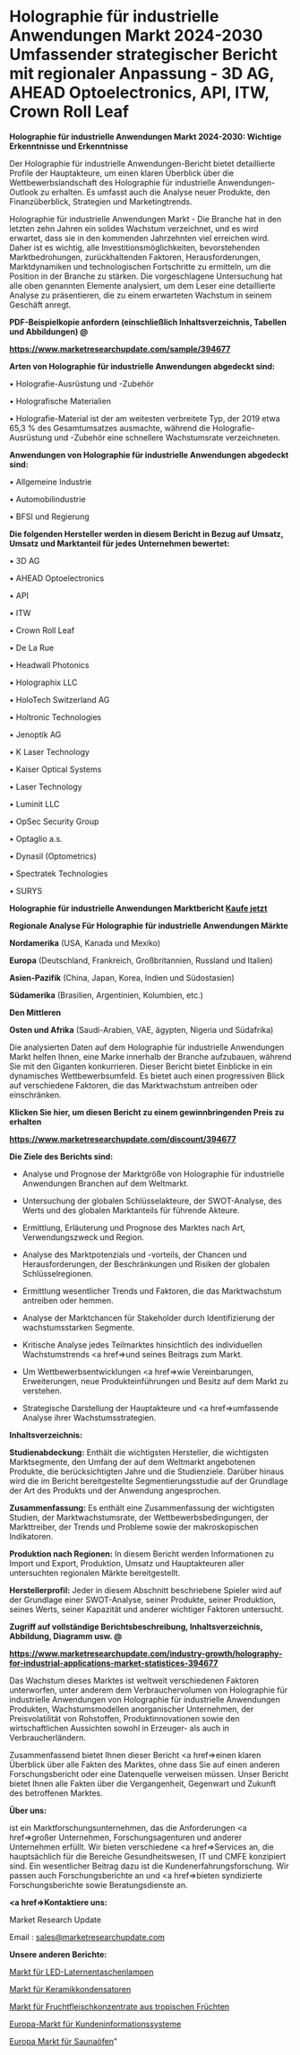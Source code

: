 # Holographie für industrielle Anwendungen Markt 2024-2030 Umfassender strategischer Bericht mit regionaler Anpassung - 3D AG, AHEAD Optoelectronics, API, ITW, Crown Roll Leaf

<strong>Holographie für industrielle Anwendungen Markt 2024-2030: Wichtige Erkenntnisse und Erkenntnisse</strong>

Der Holographie für industrielle Anwendungen-Bericht bietet detaillierte Profile der Hauptakteure, um einen klaren Überblick über die Wettbewerbslandschaft des Holographie für industrielle Anwendungen-Outlook zu erhalten. Es umfasst auch die Analyse neuer Produkte, den Finanzüberblick, Strategien und Marketingtrends.

Holographie für industrielle Anwendungen Markt - Die Branche hat in den letzten zehn Jahren ein solides Wachstum verzeichnet, und es wird erwartet, dass sie in den kommenden Jahrzehnten viel erreichen wird. Daher ist es wichtig, alle Investitionsmöglichkeiten, bevorstehenden Marktbedrohungen, zurückhaltenden Faktoren, Herausforderungen, Marktdynamiken und technologischen Fortschritte zu ermitteln, um die Position in der Branche zu stärken. Die vorgeschlagene Untersuchung hat alle oben genannten Elemente analysiert, um dem Leser eine detaillierte Analyse zu präsentieren, die zu einem erwarteten Wachstum in seinem Geschäft anregt.



<strong><b>PDF-Beispielkopie anfordern (einschließlich Inhaltsverzeichnis, Tabellen und Abbildungen) @ </b></strong>

<strong><a href=https://www.marketresearchupdate.com/sample/394677>

<strong>https://www.marketresearchupdate.com/sample/394677</u></a></strong></strong>



<strong>Arten von Holographie für industrielle Anwendungen abgedeckt sind:</strong>

• Holografie-Ausrüstung und -Zubehör

• Holografische Materialien

• Holografie-Material ist der am weitesten verbreitete Typ, der 2019 etwa 65,3 % des Gesamtumsatzes ausmachte, während die Holografie-Ausrüstung und -Zubehör eine schnellere Wachstumsrate verzeichneten.



<strong>Anwendungen von Holographie für industrielle Anwendungen abgedeckt sind:</strong>

• Allgemeine Industrie

• Automobilindustrie

• BFSI und Regierung



<strong>Die folgenden Hersteller werden in diesem Bericht in Bezug auf Umsatz, Umsatz und Marktanteil für jedes Unternehmen bewertet:</strong>

• 3D AG

• AHEAD Optoelectronics

• API

• ITW

• Crown Roll Leaf

• De La Rue

• Headwall Photonics

• Holographix LLC

• HoloTech Switzerland AG

• Holtronic Technologies

• Jenoptik AG

• K Laser Technology

• Kaiser Optical Systems

• Laser Technology

• Luminit LLC

• OpSec Security Group

• Optaglio a.s.

• Dynasil (Optometrics)

• Spectratek Technologies

• SURYS



<strong>Holographie für industrielle Anwendungen Marktbericht <a href=https://www.marketresearchupdate.com/buynow/394677>Kaufe jetzt</a></strong>



<strong>Regionale Analyse Für Holographie für industrielle Anwendungen Märkte</strong>



<strong>Nordamerika</strong> (USA, Kanada und Mexiko)



<strong>Europa</strong> (Deutschland, Frankreich, Großbritannien, Russland und Italien)



<strong>Asien-Pazifik</strong> (China, Japan, Korea, Indien und Südostasien)



<strong>Südamerika</strong> (Brasilien, Argentinien, Kolumbien, etc.)



<strong>Den Mittleren</strong> 

<strong>Osten und Afrika</strong> (Saudi-Arabien, VAE, ägypten, Nigeria und Südafrika)

Die analysierten Daten auf dem Holographie für industrielle Anwendungen Markt helfen Ihnen, eine Marke innerhalb der Branche aufzubauen, während Sie mit den Giganten konkurrieren. Dieser Bericht bietet Einblicke in ein dynamisches Wettbewerbsumfeld. Es bietet auch einen progressiven Blick auf verschiedene Faktoren, die das Marktwachstum antreiben oder einschränken.



<strong>Klicken Sie hier, um diesen Bericht zu einem gewinnbringenden Preis zu erhalten
</strong>

<strong><a href=https://www.marketresearchupdate.com/discount/394677>https://www.marketresearchupdate.com/discount/394677</b></u></strong></a>



<strong>Die Ziele des Berichts sind:</strong>

- Analyse und Prognose der Marktgröße von Holographie für industrielle Anwendungen Branchen auf dem Weltmarkt.

- Untersuchung der globalen Schlüsselakteure, der SWOT-Analyse, des Werts und des globalen Marktanteils für führende Akteure.

- Ermittlung, Erläuterung und Prognose des Marktes nach Art, Verwendungszweck und Region.

- Analyse des Marktpotenzials und -vorteils, der Chancen und Herausforderungen, der Beschränkungen und Risiken der globalen Schlüsselregionen.

- Ermittlung wesentlicher Trends und Faktoren, die das Marktwachstum antreiben oder hemmen.

- Analyse der Marktchancen für Stakeholder durch Identifizierung der wachstumsstarken Segmente.

- Kritische Analyse jedes Teilmarktes hinsichtlich des individuellen Wachstumstrends <a href=>und</a> seines Beitrags zum Markt.

- Um Wettbewerbsentwicklungen <a href=>wie</a> Vereinbarungen, Erweiterungen, neue Produkteinführungen und Besitz auf dem Markt zu verstehen.

- Strategische Darstellung der Hauptakteure und <a href=>umfas</a>sende Analyse ihrer Wachstumsstrategien.



<strong>Inhaltsverzeichnis:</strong>



<strong>Studienabdeckung:</strong> Enthält die wichtigsten Hersteller, die wichtigsten Marktsegmente, den Umfang der auf dem Weltmarkt angebotenen Produkte, die berücksichtigten Jahre und die Studienziele. Darüber hinaus wird die im Bericht bereitgestellte Segmentierungsstudie auf der Grundlage der Art des Produkts und der Anwendung angesprochen.



<strong>Zusammenfassung:</strong> Es enthält eine Zusammenfassung der wichtigsten Studien, der Marktwachstumsrate, der Wettbewerbsbedingungen, der Markttreiber, der Trends und Probleme sowie der makroskopischen Indikatoren.



<strong>Produktion nach Regionen:</strong> In diesem Bericht werden Informationen zu Import und Export, Produktion, Umsatz und Hauptakteuren aller untersuchten regionalen Märkte bereitgestellt.



<strong>Herstellerprofil:</strong> Jeder in diesem Abschnitt beschriebene Spieler wird auf der Grundlage einer SWOT-Analyse, seiner Produkte, seiner Produktion, seines Werts, seiner Kapazität und anderer wichtiger Faktoren untersucht.



<strong><b>Zugriff auf vollständige Berichtsbeschreibung, Inhaltsverzeichnis, Abbildung, Diagramm usw. @ </b></strong>

<strong><a href=https://www.marketresearchupdate.com/industry-growth/holography-for-industrial-applications-market-statistices-394677>https://www.marketresearchupdate.com/industry-growth/holography-for-industrial-applications-market-statistices-394677</a></strong>

Das Wachstum dieses Marktes ist weltweit verschiedenen Faktoren unterworfen, unter anderem dem Verbrauchervolumen von Holographie für industrielle Anwendungen von Holographie für industrielle Anwendungen Produkten, Wachstumsmodellen anorganischer Unternehmen, der Preisvolatilität von Rohstoffen, Produktinnovationen sowie den wirtschaftlichen Aussichten sowohl in Erzeuger- als auch in Verbraucherländern.

Zusammenfassend bietet Ihnen dieser Bericht <a href=>einen</a> klaren Überblick über alle Fakten des Marktes, ohne dass Sie auf einen anderen Forschungsbericht oder eine Datenquelle verweisen müssen. Unser Bericht bietet Ihnen alle Fakten über die Vergangenheit, Gegenwart und Zukunft des betroffenen Marktes.



<strong>Über uns:</strong>

 ist ein Marktforschungsunternehmen, das die Anforderungen <a href=>großer</a> Unternehmen, Forschungsagenturen und anderer Unternehmen erfüllt. Wir bieten verschiedene <a href=>Services</a> an, die hauptsächlich für die Bereiche Gesundheitswesen, IT und CMFE konzipiert sind. Ein wesentlicher Beitrag dazu ist die Kundenerfahrungsforschung. Wir passen auch Forschungsberichte an und <a href=>bieten</a> syndizierte Forschungsberichte sowie Beratungsdienste an.



<strong><a href=>Kontaktiere uns:</a></strong>

Market Research Update

Email : sales@marketresearchupdate.com



<strong>Unsere anderen Berichte:</strong>

<a href=https://www.linkedin.com/pulse/led-lantern-flashlights-market-2023-what-factors>Markt für LED-Laternentaschenlampen</a>

<a href=https://www.linkedin.com/pulse/ceramic-capacitor-market-size-emerging-trends>Markt für Keramikkondensatoren</a>

<a href=https://www.linkedin.com/pulse/tropical-fruit-pulp-concentrate-market-report-2023-top>Markt für Fruchtfleischkonzentrate aus tropischen Früchten</a>

<a href=https://www.linkedin.com/pulse/europe-customer-information-systems-market-analysis>Europa-Markt für Kundeninformationssysteme</a>

<a href=https://www.linkedin.com/pulse/europe-sauna-heaters-market-analysis-outlooks-2023-size>Europa Markt für Saunaöfen</a>"
